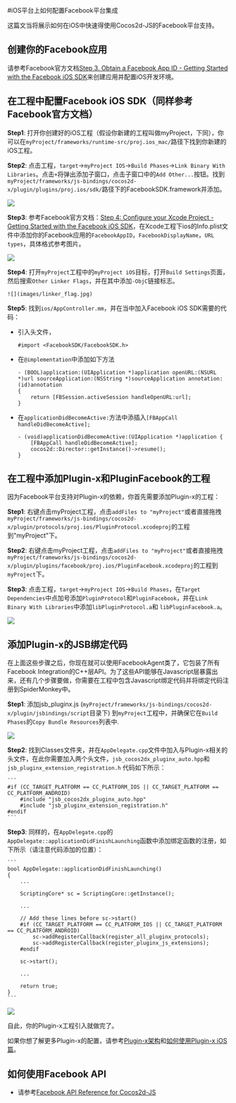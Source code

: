 #iOS平台上如何配置Facebook平台集成

这篇文当将展示如何在iOS中快速得使用Cocos2d-JS的Facebook平台支持。

## 创建你的Facebook应用

请参考Facebook官方文档[Step 3. Obtain a Facebook App ID - Getting Started with the Facebook iOS SDK](http://developers.facebook.com/docs/ios/getting-started/#appid)来创建应用并配置iOS开发环境。

## 在工程中配置Facebook iOS SDK（同样参考Facebook官方文档）

**Step1**: 打开你创建好的iOS工程（假设你新建的工程叫做myProject，下同），你可以在`myProject/frameworks/runtime-src/proj.ios_mac/`路径下找到你新建的iOS工程。

**Step2**: 点击工程，`target`->`myProject IOS`->`Build Phases`->`Link Binary With Libraries`。点击`+`将弹出添加子窗口，点击子窗口中的`Add Other...`按钮。找到`myProject/frameworks/js-bindings/cocos2d-x/plugin/plugins/proj.ios/sdk/`路径下的FacebookSDK.framework并添加。

![](images/add_facebook_framework.jpg)

**Step3**: 参考Facebook官方文档：[Step 4: Configure your Xcode Project - Getting Started with the Facebook iOS SDK](http://developers.facebook.com/docs/ios/getting-started/#configure)，在Xcode工程下ios的Info.plist文件中添加你的Facebook应用的`FacebookAppID`，`FacebookDisplayName`，`URL types`，具体格式参考图片。

![](images/modify_info_plist.jpg)

**Step4**: 打开`myProject`工程中的`myProject iOS`目标，打开`Build Settings`页面，然后搜索`Other Linker Flags`，并在其中添加`-ObjC`链接标志。

	![](images/linker_flag.jpg)

**Step5**: 找到`ios/AppController.mm`，并在当中加入Facebook iOS SDK需要的代码：

- 引入头文件，

	```
	#import <FacebookSDK/FacebookSDK.h>
	```

- 在`@implementation`中添加如下方法

	```
	- (BOOL)application:(UIApplication *)application openURL:(NSURL *)url sourceApplication:(NSString *)sourceApplication annotation:(id)annotation
	{
	    return [FBSession.activeSession handleOpenURL:url];
	}
	```

- 在`applicationDidBecomeActive:`方法中添插入`[FBAppCall handleDidBecomeActive];`

	```
	- (void)applicationDidBecomeActive:(UIApplication *)application {
	    [FBAppCall handleDidBecomeActive];
	    cocos2d::Director::getInstance()->resume();
	}
	```

## 在工程中添加Plugin-x和PluginFacebook的工程

因为Facebook平台支持对Plugin-x的依赖，你首先需要添加Plugin-x的工程：

**Step1**: 右键点击myProject工程，点击`addFiles to "myProject"`或者直接拖拽`myProject/frameworks/js-bindings/cocos2d-x/plugin/protocols/proj.ios/PluginProtocol.xcodeproj`的工程到"myProject"下。

**Step2**: 右键点击myProject工程，点击`addFiles to "myProject"`或者直接拖拽`myProject/frameworks/js-bindings/cocos2d-x/plugin/plugins/facebook/proj.ios/PluginFacebook.xcodeproj`的工程到`myProject`下。

**Step3**: 点击工程，`target`->`myProject IOS`->`Build Phases`，在`Target Dependencies`中点加号添加`PluginProtocol`和`PluginFacebook`，并在`Link Binary With Libraries`中添加`libPluginProtocol.a`和 `libPluginFacebook.a`。

![](images/add_project.jpg)

## 添加Plugin-x的JSB绑定代码

在上面这些步骤之后，你现在就可以使用FacebookAgent类了，它包装了所有Facebook Integration的C++层API。为了这些API能够在Javascript层暴露出来，还有几个步骤要做，你需要在工程中包含Javascript绑定代码并将绑定代码注册到SpiderMonkey中。

**Step1**: 添加jsb_pluginx.js (`myProject/frameworks/js-bindings/cocos2d-x/plugin/jsbindings/script`目录下) 到`myProject`工程中，并确保它在`Build Phases`的`Copy Bundle Resources`列表中.

![](images/jsb_pluginx_js.jpg)

**Step2**: 找到Classes文件夹，并在`AppDelegate.cpp`文件中加入与Plugin-x相关的头文件，在此你需要加入两个头文件，`jsb_cocos2dx_pluginx_auto.hpp`和`jsb_pluginx_extension_registration.h` 代码如下所示：

    ```
	#if (CC_TARGET_PLATFORM == CC_PLATFORM_IOS || CC_TARGET_PLATFORM == CC_PLATFORM_ANDROID)
		#include "jsb_cocos2dx_pluginx_auto.hpp"
		#include "jsb_pluginx_extension_registration.h"
	#endif
    ```

**Step3**: 同样的，在`AppDelegate.cpp`的`AppDelegate::applicationDidFinishLaunching`函数中添加绑定函数的注册，如下所示（请注意代码添加的位置）：

    ```
    bool AppDelegate::applicationDidFinishLaunching()
	{
	    ...

	    ScriptingCore* sc = ScriptingCore::getInstance();

	    ...

	    // Add these lines before sc->start()
		#if (CC_TARGET_PLATFORM == CC_PLATFORM_IOS || CC_TARGET_PLATFORM == CC_PLATFORM_ANDROID)
			sc->addRegisterCallback(register_all_pluginx_protocols);
			sc->addRegisterCallback(register_pluginx_js_extensions);
		#endif

		sc->start();    
	    
	    ...

	    return true;
	}
    ```

![](images/jsb_registration.jpg)

自此，你的Plugin-x工程引入就做完了。

如果你想了解更多Plugin-x的配置，请参考[Plugin-x架构](http://www.cocos2d-x.org/docs/manual/framework/html5/jsb/plugin-x/plugin-x-architecture/zh)和[如何使用Plugin-x iOS篇](link)。

## 如何使用Facebook API

- 请参考[Facebook API Reference for Cocos2d-JS](../api-reference/en.md)